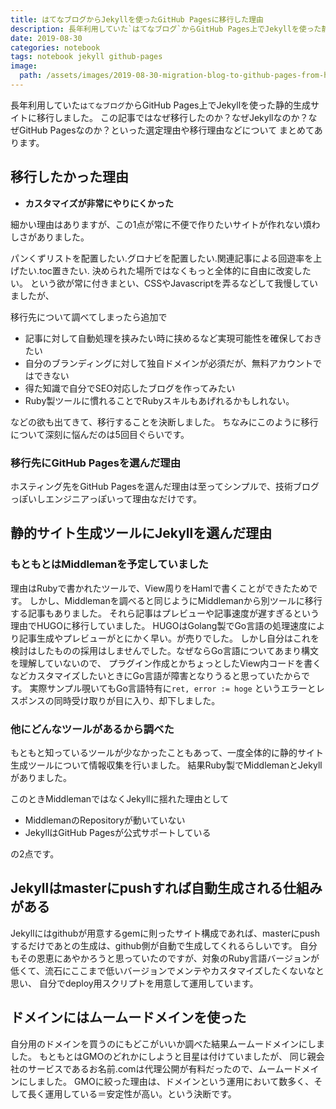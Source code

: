 ```yaml
---
title: はてなブログからJekyllを使ったGitHub Pagesに移行した理由
description: 長年利用していた`はてなブログ`からGitHub Pages上でJekyllを使った静的生成サイトに移行しました。この記事ではなぜ移行したのか？なぜJekyllなのか？なぜGitHub Pagesなのか？といった選定理由や移行理由などについてまとめてあります。
date: 2019-08-30
categories: notebook
tags: notebook jekyll github-pages
image:
  path: /assets/images/2019-08-30-migration-blog-to-github-pages-from-hatenablog.png
---
```

長年利用していた`はてなブログ`からGitHub Pages上でJekyllを使った静的生成サイトに移行しました。
この記事ではなぜ移行したのか？なぜJekyllなのか？なぜGitHub Pagesなのか？といった選定理由や移行理由などについて
まとめてあります。

## 移行したかった理由

- **カスタマイズが非常にやりにくかった**

細かい理由はありますが、この1点が常に不便で作りたいサイトが作れない煩わしさがありました。

パンくずリストを配置したい.グロナビを配置したい.関連記事による回遊率を上げたい.toc置きたい.
決められた場所ではなくもっと全体的に自由に改変したい。
という欲が常に付きまとい、CSSやJavascriptを弄るなどして我慢していましたが、


移行先について調べてしまったら追加で

- 記事に対して自動処理を挟みたい時に挟めるなど実現可能性を確保しておきたい
- 自分のブランディングに対して独自ドメインが必須だが、無料アカウントではできない
- 得た知識で自分でSEO対応したブログを作ってみたい
- Ruby製ツールに慣れることでRubyスキルもあげれるかもしれない。

などの欲も出てきて、移行することを決断しました。
ちなみにこのように移行について深刻に悩んだのは5回目ぐらいです。

### 移行先にGitHub Pagesを選んだ理由
ホスティング先をGitHub Pagesを選んだ理由は至ってシンプルで、技術ブログっぽいしエンジニアっぽいって理由なだけです。

## 静的サイト生成ツールにJekyllを選んだ理由

### もともとはMiddlemanを予定していました
理由はRubyで書かれたツールで、View周りをHamlで書くことができたためです。
しかし、Middlemanを調べると同じようにMiddlemanから別ツールに移行する記事もありました。
それら記事はプレビューや記事速度が遅すぎるという理由でHUGOに移行していました。
HUGOはGolang製でGo言語の処理速度により記事生成やプレビューがとにかく早い。が売りでした。
しかし自分はこれを検討はしたものの採用はしませんでした。なぜならGo言語についてあまり構文を理解していないので、
プラグイン作成とかちょっとしたView内コードを書くなどカスタマイズしたいときにGo言語が障害となりうると思っていたからです。
実際サンプル覗いてもGo言語特有に`ret, error := hoge` というエラーとレスポンスの同時受け取りが目に入り、却下しました。

### 他にどんなツールがあるから調べた
もともと知っているツールが少なかったこともあって、一度全体的に静的サイト生成ツールについて情報収集を行いました。
結果Ruby製でMiddlemanとJekyllがありました。

このときMiddlemanではなくJekyllに揺れた理由として

- MiddlemanのRepositoryが動いていない
- JekyllはGitHub Pagesが公式サポートしている

の2点です。

## Jekyllはmasterにpushすれば自動生成される仕組みがある

Jekyllにはgithubが用意するgemに則ったサイト構成であれば、masterにpushするだけであとの生成は、github側が自動で生成してくれるらしいです。
自分もその恩恵にあやかろうと思っていたのですが、対象のRuby言語バージョンが低くて、流石にここまで低いバージョンでメンテやカスタマイズしたくないなと思い、
自分でdeploy用スクリプトを用意して運用しています。

## ドメインにはムームードメインを使った
自分用のドメインを買うのにもどこがいいか調べた結果ムームードメインにしました。
もともとはGMOのどれかにしようと目星は付けていましたが、
同じ親会社のサービスであるお名前.comは代理公開が有料だったので、ムームードメインにしました。
GMOに絞った理由は、ドメインという運用において数多く、そして長く運用している＝安定性が高い。という決断です。
